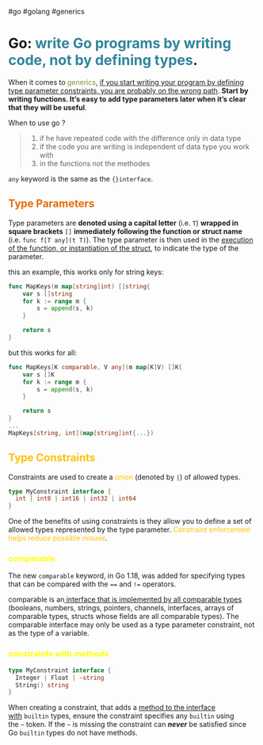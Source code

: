 #go #golang #generics
# Go:<font color="#31859b"> write Go programs by writing code, not by defining types</font>.
When it comes to <font color="#76923c">generics</font>, <u>if you start writing your program by defining type parameter constraints, you are probably on the wrong path</u>. **Start by writing functions. It’s easy to add type parameters later when it’s clear that they will be useful**.

When to use go ?
> 1. if he have repeated code with the difference only in data type
> 2. if the code you are writing is independent of data type you work with
> 3. in the functions not the methodes


`any` keyword is the same as the `{}interface`.

## <font color="#e36c09">Type Parameters</font>
Type parameters are **denoted using a capital letter** (i.e. `T`) **wrapped in square brackets** `[]` **immediately following the function or struct name** (i.e. `func f[T any](t T)`). The type parameter is then used in the <u>execution of the function, or instantiation of the struct</u>, to indicate the type of the parameter.

this an example, this works only for string keys:
```go
func MapKeys(m map[string]int) []string{
	var s []string
	for k := range m {
		s = append(s, k)
	} 

	return s
}
```
but this works for all:
```go
func MapKeys[K comparable, V any](m map[K]V) []K{
	var s []K
	for k := range m {
		s = append(s, k)
	} 

	return s
}
...
MapKeys[string, int](map[string]int{...})
```

## <font color="#ffc000">Type Constraints</font>
Constraints are used to create a <font color="#ffc000">union</font> (denoted by `|`) of allowed types.
```go
type MyConstraint interface {
  int | int8 | int16 | int32 | int64
}
```
One of the benefits of using constraints is they allow you to define a set of allowed types represented by the type parameter. <font color="#ffc000">Constraint enforcement helps reduce possible misuse</font>.

### <font color="#ffff00">comparable</font>
The new `comparable` keyword, in Go 1.18, was added for specifying types that can be compared with the `==` and `!=` operators.


comparable is an<u> interface that is implemented by all comparable types</u> (booleans, numbers, strings, pointers, channels, interfaces, arrays of comparable types, structs whose fields are all comparable types). The comparable interface may only be used as a type parameter constraint, not as the type of a variable.

### <font color="#ffff00">constraints with methods</font> 
```go
type MyConstraint interface {
  Integer | Float | ~string
  String() string
}
```
When creating a constraint, that adds a <u>method to the interface with</u> `builtin` types, ensure the constraint specifies any `builtin` using the `~` token. If the `~` is missing the constraint can _**never**_ be satisfied since Go `builtin` types do not have methods.





